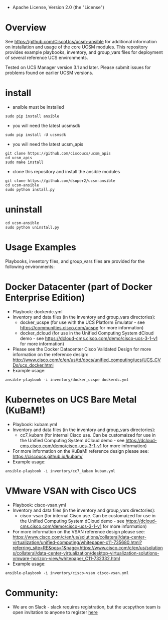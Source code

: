 
* Apache License, Version 2.0 (the "License") 

# Overview

See https://github.com/CiscoUcs/ucsm-ansible for additional information on installation and usage of the core UCSM modules.  This repository provides example playbooks, inventory, and group_vars files for deployment of several reference UCS environments.

Tested on UCS Manager version 3.1 and later.  Please submit issues for problems found on earlier UCSM versions.

# install
- ansible must be installed
```
sudo pip install ansible
```
- you will need the latest ucsmsdk
```
sudo pip install -U ucsmsdk
```
- you will need the latest ucsm_apis
```
git clone https://github.com/ciscoucs/ucsm_apis
cd ucsm_apis
sudo make install
```
- clone this repository and install the ansible modules
```
git clone https://github.com/dsoper2/ucsm-ansible
cd ucsm-ansible
sudo python install.py
```

# uninstall
```
cd ucsm-ansible
sudo python uninstall.py
```
# Usage Examples

Playbooks, inventory files, and group_vars files are provided for the following environments:
  # Docker Datacenter (part of Docker Enterprise Edition)
  - Playbook: dockerdc.yml
  - Inventory and data files (in the inventory and group_vars directories):
    - docker_ucspe (for use with the UCS Platform Emulator - see https://communities.cisco.com/ucspe for more information)
    - docker_dcloud (for use in the Unified Computing System dCloud demo - see https://dcloud-cms.cisco.com/demo/cisco-ucs-3-1-v1 for more information)
  - Please see the Docker Datacenter Cisco Validated Design for more information on the reference design: http://www.cisco.com/c/en/us/td/docs/unified_computing/ucs/UCS_CVDs/ucs_docker.html
  - Example usage:
```
ansible-playbook -i inventory/docker_ucspe dockerdc.yml
```

  # Kubernetes on UCS Bare Metal (KuBaM!)
  - Playbook: kubam.yml
  - Inventory and data files (in the inventory and group_vars directories):
    - cc7_kubam (for internal Cisco use.  Can be customaized for use in the Unified Computing System dCloud demo - see https://dcloud-cms.cisco.com/demo/cisco-ucs-3-1-v1 for more information)
  - For more information on the KuBaM! reference design please see: https://ciscoucs.github.io/kubam/
  - Example usage:
```
ansible-playbook -i inventory/cc7_kubam kubam.yml
```

  # VMware VSAN with Cisco UCS
  - Playbook: cisco-vsan.yml
  - Inventory and data files (in the inventory and group_vars directories):
    - cisco-vsan (for internal Cisco use.  Can be customaized for use in the Unified Computing System dCloud demo - see https://dcloud-cms.cisco.com/demo/cisco-ucs-3-1-v1 for more information)
  - For more information on the VSAN reference design please see: https://www.cisco.com/c/en/us/solutions/collateral/data-center-virtualization/unified-computing/whitepaper-c11-735680.html?referring_site=RE&pos=1&page=https://www.cisco.com/c/en/us/solutions/collateral/data-center-virtualization/desktop-virtualization-solutions-vmware-horizon-view/whitepaper_C11-732332.html
  - Example usage:
```
ansible-playbook -i inventory/cisco-vsan cisco-vsan.yml
```
  
# Community:

* We are on Slack - slack requires registration, but the ucspython team is open invitation to
  anyone to register [here](https://ucspython.herokuapp.com)
